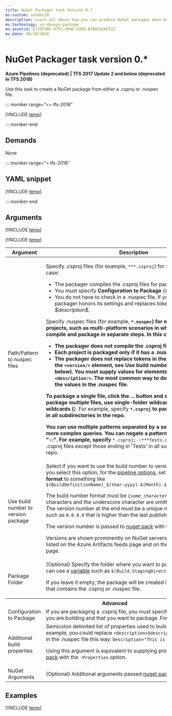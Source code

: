 ```yaml
---
title: NuGet Packager task Version 0.*
ms.custom: seodec18
description: Learn all about how you can produce NuGet packages when building code in Azure Pipelines and Team Foundation Server
ms.technology: vs-devops-package
ms.assetid: E725F98F-8753-4946-A3D0-B7B0C92AFF22
ms.date: 08/10/2016
---
```


# NuGet Packager task version 0.\*

**Azure Pipelines (deprecated) | TFS 2017 Update 2 and below (deprecated in TFS 2018)**

Use this task to create a NuGet package from either a .csproj or .nuspec file.

::: moniker range="<= tfs-2018"

[!INCLUDE [temp](../../../includes/concept-rename-note.md)]

::: moniker-end

## Demands

None

::: moniker range="> tfs-2018"

## YAML snippet

[!INCLUDE [temp](../../includes/yaml/NuGetPackagerV0.md)]

::: moniker-end

## Arguments

<table>
<thead>
<tr>
<th>Argument</th>
<th>Description</th>
</tr>
</thead>
<tr>
<td>Path/Pattern to nuspec files</td>
<td>

Specify .csproj files (for example, <code>\*\*\*.csproj</code>) for simple projects. In this case:

<ul>
<li>The packager compiles the .csproj files for packaging.</li>
<li>You must specify <strong>Configuration to Package</strong> (see below).</li>
<li>You do not have to check in a .nuspec file. If you do check one in, the packager honors its settings and replaces tokens such as <em>$id$</em> and <em>$description$</em>.</li>
</ul>

<p>Specify .nuspec files (for example, <code><strong>*.nuspec</code>) for more complex projects, such as multi-platform scenarios in which you need to compile and package in separate steps. In this case:</p>
<ul>
<li>The packager does not compile the .csproj files for packaging.</li>
<li>Each project is packaged only if it has a .nuspec file checked in.</li>
<li>The packager does not replace tokens in the .nuspec file (except the <code>&lt;version/&gt;</code> element, see <strong>Use build number to version package</strong>, below). You must supply values for elements such as <code>&lt;id/&gt;</code> and <code>&lt;description/&gt;</code>. The most common way to do this is to hardcode the values in the .nuspec file.
</li>
</ul>

<p>To package a single file, click the <strong>...</strong> button and select the file. To package multiple files, use single-folder wildcards (<code>*</code>) and recursive wildcards (<code></strong></code>). For example, specify <code><strong>*.csproj</code> to package all .csproj files in all subdirectories in the repo.</p>
<p>You can use multiple patterns separated by a semicolon to create more complex queries. You can negate a pattern by prefixing it with &quot;-:&quot;. For example, specify <code></strong>*.csproj;-:***Tests.csproj</code> to package all .csproj files except those ending in &#39;Tests&#39; in all subdirectories in the repo.</p>
</td>
</tr>
<tr>
<td>Use build number to version package</td>
<td>
Select if you want to use the build number to version your package. If you select this option, for the <a href="../../../build/options.md" data-raw-source="[pipeline options](../../../build/options.md)">pipeline options</a>, set the <strong>build number format</strong> to something like <code>$(BuildDefinitionName)_$(Year:yyyy).$(Month).$(DayOfMonth)$(Rev:.r)</code>
<p>The build number format must be <code>{some_characters}_0.0.0.0</code>. The characters and the underscore character are omitted from the output. The version number at the end must be a unique number in a format such as <code>0.0.0.0</code> that is higher than the last published number.</p>
<p>The version number is passed to <a href="https://docs.nuget.org/consume/command-line-reference#pack" data-raw-source="[nuget pack](https://docs.nuget.org/consume/command-line-reference#pack)">nuget pack</a> with the <code>-Version</code> option.</p>
<p>Versions are shown prominently on NuGet servers. For example they are listed on the Azure Artifacts feeds page and on the NuGet.org package page.</p>
</td>
</tr>
<tr>
<td>Package Folder</td>
<td>
(Optional) Specify the folder where you want to put the packages. You can use a <a href="../../../build/variables.md" data-raw-source="[variable](../../../build/variables.md)">variable</a> such as <code>$(Build.StagingDirectory)\packages</code>
<p>If you leave it empty, the package will be created in the same directory that contains the .csproj or .nuspec file.</p>
</td>
</tr>
<tr><th style="text-align: center" colspan="2">Advanced</th></tr>
<tr>
<td>Configuration to Package</td>
<td>
If you are packaging a .csproj file, you must specify a configuration that you are building and that you want to package. For example: <code>Release</code>
</td>
</tr>
<tr>
<td>Additional build properties</td>
<td>
Semicolon delimited list of properties used to build the package. For example, you could replace  <code>&lt;description&gt;$description$&lt;/description&gt;</code> in the .nuspec file this way: <code>Description=&quot;This is a great package&quot;</code>
<p>Using this argument is equivalent to supplying properties from <a href="https://docs.nuget.org/consume/command-line-reference#pack" data-raw-source="[nuget pack](https://docs.nuget.org/consume/command-line-reference#pack)">nuget pack</a> with the <code>-Properties</code> option.</p>
</td>
</tr>
<tr>
<td>NuGet Arguments</td>
<td>
(Optional) Additional arguments passed <a href="https://docs.nuget.org/consume/command-line-reference#pack" data-raw-source="[nuget pack](https://docs.nuget.org/consume/command-line-reference#pack)">nuget pack</a>.
</td>
</tr>

[!INCLUDE [temp](../../includes/nuget-step-arguments.md)]

[!INCLUDE [temp](../../includes/control-options-arguments.md)]

</table>

## Examples

[!INCLUDE [temp](../../includes/nuget-create-step-examples.md)]

